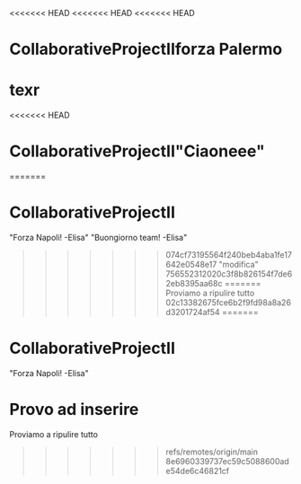 <<<<<<< HEAD
<<<<<<< HEAD
<<<<<<< HEAD
# CollaborativeProjectIIforza Palermo
texr
=======
<<<<<<< HEAD
# CollaborativeProjectII"Ciaoneee" 
=======
# CollaborativeProjectII
"Forza Napoli! -Elisa" 
"Buongiorno team! -Elisa" 
>>>>>>> 074cf73195564f240beb4aba1fe17642e0548e17
"modifica" 
>>>>>>> 756552312020c3f8b826154f7de62eb8395aa68c
=======
Proviamo a ripulire tutto
>>>>>>> 02c13382675fce6b2f9fd98a8a26d3201724af54
=======
# CollaborativeProjectII
"Forza Napoli! -Elisa" 

 Provo ad inserire
=======
Proviamo a ripulire tutto
>>>>>>> refs/remotes/origin/main
>>>>>>> 8e6960339737ec59c5088600ade54de6c46821cf
